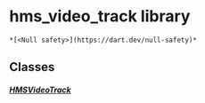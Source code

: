 


# hms_video_track library






    *[<Null safety>](https://dart.dev/null-safety)*





## Classes

##### [HMSVideoTrack](../model_hms_video_track/HMSVideoTrack-class.md)



 















